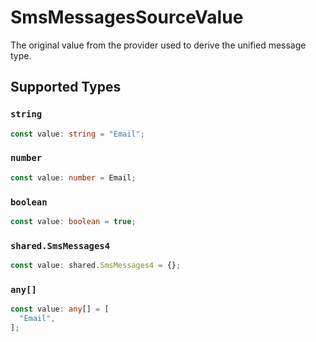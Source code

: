 # SmsMessagesSourceValue

The original value from the provider used to derive the unified message type.


## Supported Types

### `string`

```typescript
const value: string = "Email";
```

### `number`

```typescript
const value: number = Email;
```

### `boolean`

```typescript
const value: boolean = true;
```

### `shared.SmsMessages4`

```typescript
const value: shared.SmsMessages4 = {};
```

### `any[]`

```typescript
const value: any[] = [
  "Email",
];
```

